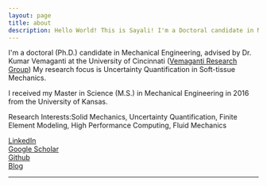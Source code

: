 ```yaml
---
layout: page
title: about
description: Hello World! This is Sayali! I'm a Doctoral candidate in Mechanical Engineering at the University of Cincinnati. 
---
```


I'm a doctoral (Ph.D.) candidate in Mechanical Engineering, advised by Dr. Kumar Vemaganti at the University of Cincinnati ([Vemaganti Research Group](http://vemaganti.com))
My research focus is Uncertainty Quantification in Soft-tissue Mechanics.

I received my Master in Science (M.S.) in Mechanical Engineering in 2016 from the University of Kansas.

Research Interests:Solid Mechanics, Uncertainty Quantification, Finite Element Modeling, High Performance Computing, Fluid Mechanics

[LinkedIn](https://www.linkedin.com/in/kedarisa)<br/>
[Google Scholar](https://scholar.google.com/citations?user=wmJICCwAAAAJ&hl=en)<br/>
[Github](https://github.com/sayrjked)<br/>
[Blog](http://sayalikedari.blogspot.com)

---

